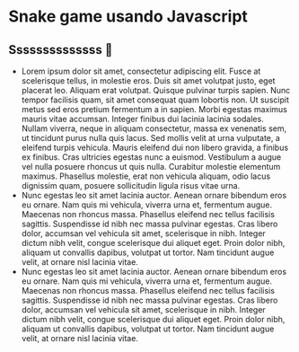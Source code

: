 # Snake game usando Javascript

## Ssssssssssssss :snake:



- Lorem ipsum dolor sit amet, consectetur adipiscing elit. Fusce at scelerisque tellus, in molestie eros. Duis sit amet volutpat justo, eget placerat leo. Aliquam erat volutpat. Quisque pulvinar turpis sapien. Nunc tempor facilisis quam, sit amet consequat quam lobortis non. Ut suscipit metus sed eros pretium fermentum a in sapien. Morbi egestas maximus mauris vitae accumsan. Integer finibus dui lacinia lacinia sodales. Nullam viverra, neque in aliquam consectetur, massa ex venenatis sem, ut tincidunt purus nulla quis lacus. Sed mollis velit at urna vulputate, a eleifend turpis vehicula. Mauris eleifend dui non libero gravida, a finibus ex finibus. Cras ultricies egestas nunc a euismod. Vestibulum a augue vel nulla posuere rhoncus ut quis nulla. Curabitur molestie elementum maximus. Phasellus molestie, erat non vehicula aliquam, odio lacus dignissim quam, posuere sollicitudin ligula risus vitae urna.
- Nunc egestas leo sit amet lacinia auctor. Aenean ornare bibendum eros eu ornare. Nam quis mi vehicula, viverra urna et, fermentum augue. Maecenas non rhoncus massa. Phasellus eleifend nec tellus facilisis sagittis. Suspendisse id nibh nec massa pulvinar egestas. Cras libero dolor, accumsan vel vehicula sit amet, scelerisque in nibh. Integer dictum nibh velit, congue scelerisque dui aliquet eget. Proin dolor nibh, aliquam ut convallis dapibus, volutpat ut tortor. Nam tincidunt augue velit, at ornare nisl lacinia vitae.
- Nunc egestas leo sit amet lacinia auctor. Aenean ornare bibendum eros eu ornare. Nam quis mi vehicula, viverra urna et, fermentum augue. Maecenas non rhoncus massa. Phasellus eleifend nec tellus facilisis sagittis. Suspendisse id nibh nec massa pulvinar egestas. Cras libero dolor, accumsan vel vehicula sit amet, scelerisque in nibh. Integer dictum nibh velit, congue scelerisque dui aliquet eget. Proin dolor nibh, aliquam ut convallis dapibus, volutpat ut tortor. Nam tincidunt augue velit, at ornare nisl lacinia vitae.
